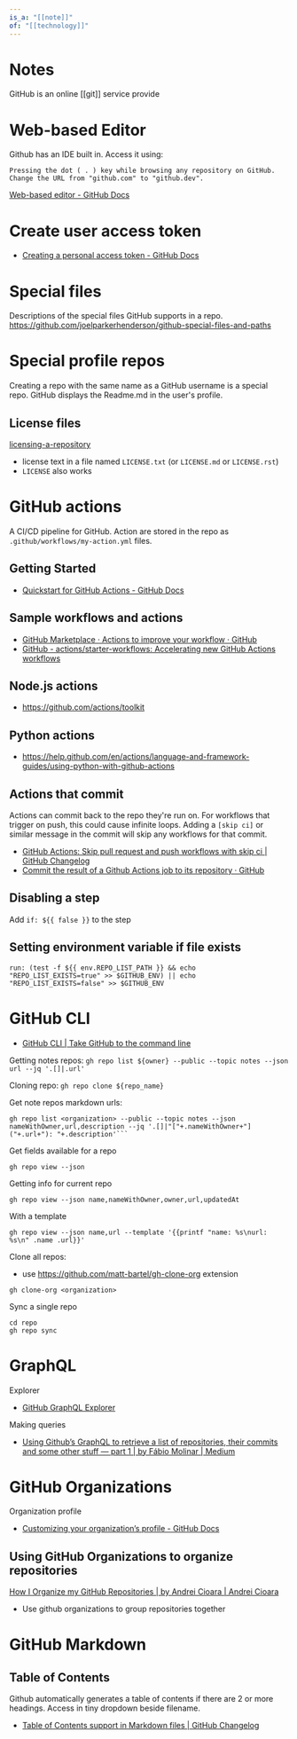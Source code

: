 ```yaml
---
is_a: "[[note]]"
of: "[[technology]]"
---
```

# Notes
GitHub is an online [[git]] service provide

# Web-based Editor
Github has an IDE built in. Access it using:

    Pressing the dot ( . ) key while browsing any repository on GitHub.
    Change the URL from "github.com" to "github.dev".

[Web-based editor - GitHub Docs](https://docs.github.com/en/codespaces/developing-in-codespaces/web-based-editor#how-to-use-the-web-based-editor)

# Create user access token
* [Creating a personal access token - GitHub Docs](https://docs.github.com/en/github/authenticating-to-github/keeping-your-account-and-data-secure/creating-a-personal-access-token)

# Special files
Descriptions of the special files GitHub supports in a repo.
https://github.com/joelparkerhenderson/github-special-files-and-paths

# Special profile repos
Creating a repo with the same name as a GitHub username is a special repo. GitHub displays the Readme.md in the user's profile.

## License files
[licensing-a-repository](https://docs.github.com/en/repositories/managing-your-repositorys-settings-and-features/customizing-your-repository/licensing-a-repository)
- license text in a file named `LICENSE.txt` (or `LICENSE.md` or `LICENSE.rst`)
- `LICENSE` also works

# GitHub actions
A CI/CD pipeline for GitHub. Action are stored in the repo as `.github/workflows/my-action.yml` files.

## Getting Started
* [Quickstart for GitHub Actions - GitHub Docs](https://docs.github.com/en/actions/quickstart)

## Sample workflows and actions
* [GitHub Marketplace · Actions to improve your workflow · GitHub](https://github.com/marketplace?type=actions)
* [GitHub - actions/starter-workflows: Accelerating new GitHub Actions workflows](https://github.com/actions/starter-workflows)

## Node.js actions
* https://github.com/actions/toolkit

## Python actions
* https://help.github.com/en/actions/language-and-framework-guides/using-python-with-github-actions

## Actions that commit
Actions can commit back to the repo they're run on. For workflows that trigger on push, this could cause infinite loops. Adding a `[skip ci]` or similar message in the commit will skip any workflows for that commit.

* [GitHub Actions: Skip pull request and push workflows with skip ci | GitHub Changelog](https://github.blog/changelog/2021-02-08-github-actions-skip-pull-request-and-push-workflows-with-skip-ci/)
* [Commit the result of a Github Actions job to its repository · GitHub](https://gist.github.com/anshumanb/16bf5e89354485f37912888d04d1be42)

## Disabling a step
Add ```if: ${{ false }}``` to the step

## Setting environment variable if file exists
```
run: (test -f ${{ env.REPO_LIST_PATH }} && echo "REPO_LIST_EXISTS=true" >> $GITHUB_ENV) || echo "REPO_LIST_EXISTS=false" >> $GITHUB_ENV
```

# GitHub CLI
* [GitHub CLI | Take GitHub to the command line](https://cli.github.com/)

Getting notes repos: ```gh repo list ${owner} --public --topic notes --json url --jq '.[]|.url'```

Cloning repo: `gh repo clone ${repo_name}`

Get note repos markdown urls: 
```
gh repo list <organization> --public --topic notes --json nameWithOwner,url,description --jq '.[]|"["+.nameWithOwner+"]("+.url+"): "+.description'```
```

Get fields available for a repo
```
gh repo view --json
```

Getting info for current repo
```
gh repo view --json name,nameWithOwner,owner,url,updatedAt
```

With a template
```
gh repo view --json name,url --template '{{printf "name: %s\nurl: %s\n" .name .url}}'
```
Clone all repos:
- use https://github.com/matt-bartel/gh-clone-org extension
```
gh clone-org <organization>
```

Sync a single repo
```
cd repo
gh repo sync
```

# GraphQL
Explorer
* [GitHub GraphQL Explorer](https://graphql.github.com/)

Making queries
* [Using Github’s GraphQL to retrieve a list of repositories, their commits and some other stuff — part 1 | by Fábio Molinar | Medium](https://medium.com/@fabiomolinar/using-githubs-graphql-to-retrieve-a-list-of-repositories-their-commits-and-some-other-stuff-ccbbb4e96d78)

# GitHub Organizations
Organization profile
* [Customizing your organization’s profile - GitHub Docs](https://docs.github.com/en/organizations/collaborating-with-groups-in-organizations/customizing-your-organizations-profile)

## Using GitHub Organizations to organize repositories
[How I Organize my GitHub Repositories | by Andrei Cioara | Andrei Cioara](https://andreicioara.com/how-i-organize-my-github-repositories-ce877db2e8b6)
* Use github organizations to group repositories together

# GitHub Markdown
## Table of Contents
Github automatically generates a table of contents if there are 2 or more headings. Access in tiny dropdown beside filename.
* [Table of Contents support in Markdown files | GitHub Changelog](https://github.blog/changelog/2021-04-13-table-of-contents-support-in-markdown-files/)
